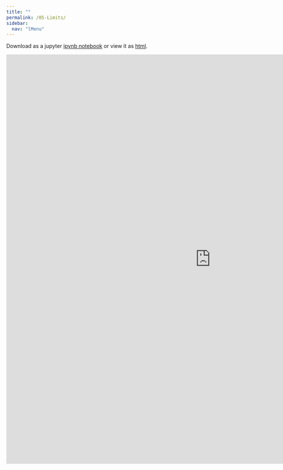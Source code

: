 ```yaml
---
title: ""
permalink: /05-Limits/
sidebar:
  nav: "lMenu"
---
```


Download as a jupyter [ipynb notebook](https://datascience-intro.github.io/1MS041-2024/notebooks/05-Limits.ipynb) or view it as [html](https://datascience-intro.github.io/1MS041-2024/notebooks/05-Limits.html).

<iframe src="https://datascience-intro.github.io/1MS041-2024/notebooks/05-Limits.html" width="1080" height="1080" frameborder="0"></iframe>

    